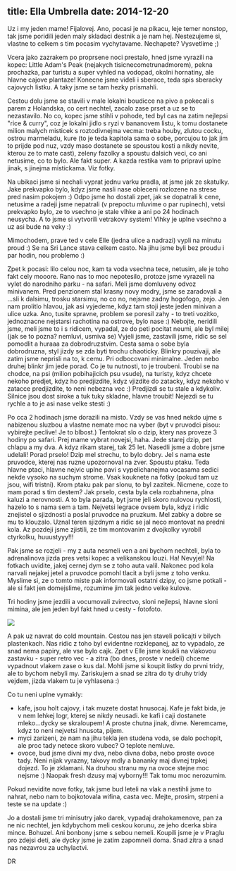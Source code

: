 title: Ella Umbrella
date: 2014-12-20
---

Uz i my jeden mame! Fijalovej. Ano, pocasi je na pikacu, leje temer nonstop, tak jsme poridili jeden maly skladaci destnik a je nam hej. Nestezujeme si, vlastne to celkem s tim pocasim vychytavame. Nechapete? Vysvetlime ;)

Vcera jako zazrakem po proprsene noci prestalo, hned jsme vyrazili na kopec: Little Adam's Peak (nejakych tisicnecometrunadmorem), pekna prochazka, par turistu a super vyhled na vodopad, okolni hornatiny, ale hlavne cajove plantaze! Konecne jsme videli i sberace, teda spis sberacky cajovych listku. A taky jsme se tam hezky prismahli.

Cestou dolu jsme se stavili v male lokalni boudicce na pivo a pokecali s parem z Holandska, co cert nechtel, zacalo zase prset a uz se to nezastavilo. No co, kopec jsme stihli v pohode, ted byl cas na zatim nejlepsi "rice & curry", coz je lokalni jidlo s ryzi v bananovem listu, k tomu dostanete milion malych misticek s roztodivnejma vecma: treba houby, zlutou cocku, ostrou marmeladu, kure (to je teda kapitola sama o sobe, porcujou to jak jim to prijde pod nuz, vzdy maso dostanete se spoustou kosti a nikdy nevite, kterou ze to mate cast), zeleny fazolky a spoustu dalsich veci, co ani netusime, co to bylo. Ale fakt super. A kazda restika vam to pripravi uplne jinak, s jinejma mistickama. Viz fotky.

Na ubikaci jsme si nechali vyprat jednu varku pradla, at jsme jak ze skatulky. Jake prekvapko bylo, kdyz jsme nasli nase obleceni rozlozene na strese pred nasim pokojem :) Odpo jsme ho dostali zpet, jak se dopatrali k cene, netusime a radeji jsme nepatrali (v prepoctu mluvime o par rupinech), vetsi prekvapko bylo, ze to vsechno je stale vlhke a ani po 24 hodinach neusycha. A to jsme si vytvorili vetrakovy system! Vlhky je uplne vsechno a uz asi bude na veky :)

Mimochodem, prave ted v cele Elle (jedna ulice a nadrazi) vypli na minutu proud :) Se na Sri Lance stava celkem casto. Na jihu jsme byli bez proudu i par hodin, nou problemo :)

Zpet k pocasi: lilo celou noc, kam ta voda vsechna tece, netusim, ale je toho fakt cely mooore. Rano nas to moc nepotesilo, protoze jsme vyrazeli na vylet do narodniho parku - na safari. Meli jsme domluveny odvoz minivanem. Pred penzionem stal krasny novy modry, jsme se zaradovali a ...sli k dalsimu, trosku starsimu, no co no, nejsme zadny hogofogo, zejo. Jen nam prolitlo hlavou, jak asi vyjedeme, kdyz tam stoji jeste jeden minivan a ulice uzka. Ano, tusite spravne, problem se poresil zahy - to treti vozitko, jednoznacne nejstarsi rachotina na ostrove, bylo nase :) Nebojte, neridili jsme, meli jsme to i s ridicem, vypadal, ze do peti pocitat neumi, ale byl milej (jak se to pozna? nemluvi, usmiva se) Vyjeli jsme, zastavili jsme, ridic se sel pomodlit a huraaa za dobrodruzstvim. Cesta sama o sobe byla dobrodruzna, styl jizdy se zda byti trochu chaoticky. Blinkry pouzivaji, ale zatim jsme neprisli na to, k cemu. Pri odbocovani minimalne. Jeden nebo druhej blinkr jim jede porad. Co je tu nutnosti, to je troubeni. Troubi se na chodce, na psi (milion pobihajicich psu vsude), na turisty, kdyz chcete nekoho predjet, kdyz ho predjizdite, kdyz vjizdite do zatacky, kdyz nekoho v zatacce predjizdite, to neni nebezna vec :) Predjizdi se tu stale a kdykoliv. Silnice jsou dost siroke a tuk tuky skladne, hlavne troubit! Nejezdi se tu rychle a to je asi nase velke stesti :)

Po cca 2 hodinach jsme dorazili na misto. Vzdy se vas hned nekdo ujme s nabizenou sluzbou a vlastne nemate moc na vyber (byt v pruvodci pisou: vybirejte peclive! Je to blbost.) Tentokrat slo o dzip, ktery nas proveze 3 hodiny po safari. Prej mame vybrat novejsi, haha. Jede starej dzip, pet chlapu a my dva. A kdyz rikam starej, tak 25 let. Nasedli jsme a dobre jsme udelali! Porad prselo! Dzip mel strechu, to bylo dobry. Jel s nama este pruvodce, kterej nas ruzne upozornoval na zver. Spoustu ptaku. Teda hlavne ptaci, hlavne nejvic uplne pavi s vypelichanejma vocasama sedici nekde vysoko na suchym strome. Vsak kouknete na fotky (pokud tam uz jsou, wifi tristni). Krom ptaku pak par slonu, to byl zazitek. Nicmene, coze to mam porad s tim destem? Jak prselo, cesta byla cela rozbahnena, plna kaluzi a nerovnosti. A to byla parada, byt jsme jeli skoro nulovou rychlosti, hazelo to s nama sem a tam. Nejvetsi legrace ovsem byla, kdyz i ridic znejistel o sjizdnosti a poslal pruvodce na pruzkum. Mel zabky a dobre se mu to klouzalo. Uznal teren sjizdnym a ridic se jal neco montovat na predni kola. Az pozdeji jsme zjistili, ze tim montovanim z dvojkolky vyrobil ctyrkolku, huuustyyy!!!

Pak jsme se rozjeli - my z auta nesmeli ven a ani bychom nechteli, byla to adrenalinova jizda pres vetsi kopec a velikanskou louzi. Ha! Nevyjel! Na fotkach uvidite, jakej cernej dym se z toho auta valil. Nakonec pod kola narvali nejakej jetel a pruvodce pomohl tlacit a byli jsme z toho venku. Myslime si, ze o tomto miste pak informovali ostatni dzipy, co jsme potkali - ale si fakt jen domejslime, rozumime jim tak jedno velke kulove.

Tri hodiny jsme jezdili a vocumovali zvirectvo, sloni nejlepsi, hlavne sloni mimina, ale jen jeden byl fakt hned u cesty - fotofoto.

![](http://srilanka.podgorny.cz/gallery/original/20141221_033919_image.jpg)

A pak uz navrat do cold mountain. Cestou nas jen staveli policajti v bilych plastenkach. Nas ridic z toho byl evidentne rozklepanej, az to vypadalo, ze snad nema papiry, ale vse bylo cajk. Zpet v Elle jsme koukli na vlakovou zastavku - super retro vec - a zitra (bo dnes, proste v nedeli) chceme vypadnout vlakem zase o kus dal. Mohli jsme si koupit listky do prvni tridy, ale to bychom nebyli my. Zariskujem a snad se zitra do ty druhy tridy vejdem, jizda vlakem tu je vyhlasena :)

Co tu neni uplne vymakly:

+ kafe, jsou holt cajovy, i tak muzete dostat hnusocaj. Kafe je fakt bida, je v nem lehkej logr, kterej se nikdy neusadi. ke kafi i caji dostanete mleko...dycky se skraloupem! A proste chutna jinak, divne. Neremcame, kdyz to neni nejvetsi hnusota, pijem.
+ myci zarizeni, ze nam na jihu tekla jen studena voda, se dalo pochopit, ale proc tady netece skoro vubec? O teplote nemluve.
+ ovoce, bud jsme divni my dva, nebo divna doba, nebo proste ovoce tady. Neni nijak vyrazny, takovy mdly a bananky maj divnej trpkej dojezd. To je zklamani. Na druhou stranu my na ovoce stejne moc nejsme :) Naopak fresh dzusy maj vyborny!!! Tak tomu moc nerozumim.

Pokud nevidite nove fotky, tak jsme bud leteli na vlak a nestihli jsme to nahrat, nebo nam to bojkotovala wifina, casta vec. Mejte, prosim, strpeni a teste se na update :)

Jo a dostali jsme tri minisutry jako darek, vypadaj drahokamenove, pan za ne nic nechtel, jen kdybychom meli ceskou korunu, ze jeho dcerka sbira mince. Bohuzel. Ani bonbony jsme s sebou nemeli. Koupili jsme je v Praglu pro zdejsi deti, ale dycky jsme je zatim zapomneli doma. Snad zitra a snad nas nezavrou za uchylactvi.

DR
